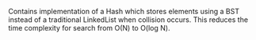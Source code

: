 Contains implementation of a Hash which stores elements using a BST instead of a traditional LinkedList when collision occurs. This reduces the time complexity for search from O(N) to O(log N).
